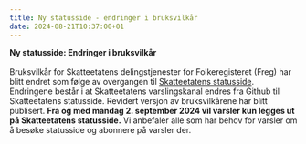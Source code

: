 ```yaml
---
title: Ny statusside - endringer i bruksvilkår
date: 2024-08-21T10:37:00+01
---
```

<b>Ny statusside: Endringer i bruksvilkår</b>
<br/><br/>
Bruksvilkår for Skatteetatens delingstjenester for Folkeregisteret (Freg) har blitt endret som følge av overgangen til [Skatteetatens statusside](https://status.skatteetaten.no).
Endringene består i at Skatteetatens varslingskanal endres fra Github til Skatteetatens statusside.
Revidert versjon av bruksvilkårene har blitt publisert.
<b>Fra og med mandag 2. september 2024 vil varsler kun legges ut på Skatteetatens statusside.</b>
Vi anbefaler alle som har behov for varsler om å besøke statusside og abonnere på varsler der.
